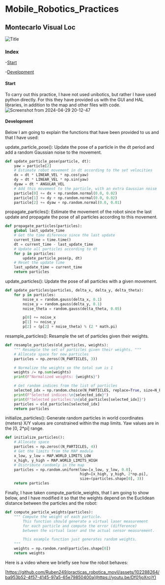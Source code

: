 # Mobile_Robotics_Practices

## Montecarlo Visual Loc

![Title](https://github.com/Ruben249/practicas_robotica_movil/assets/102288264/89ebd672-319e-44b5-accf-150b0cf97873)


### Index
-[Start](#start)

-[Development](#development)


#### Start
To carry out this practice, I have not used unibotics, but rather I have used python directly. For this they have provided us with the GUI and HAL libraries, in addition to the map and other files with code.
![Screenshot from 2024-04-29 20-12-47](https://github.com/Ruben249/practicas_robotica_movil/assets/102288264/977f1416-91a8-4016-a2b8-25373c8b0d67)

#### Development
Below I am going to explain the functions that have been provided to us and that I have used:

update_particle_pose(): Update the pose of a particle in the dt period and add a random Gaussian noise to the movement.
```python
def update_particle_pose(particle, dt):
    yaw = particle[2]
    # Estimate robot movement in dt according to the set velocities
    dx = dt * LINEAR_VEL * np.cos(yaw)
    dy = dt * LINEAR_VEL * np.sin(yaw)
    dyaw = dt * ANGULAR_VEL
    # Add this movement to the particle, with an extra Gaussian noise
    particle[0] += dx + np.random.normal(0.0, 0.02)
    particle[1] += dy + np.random.normal(0.0, 0.02)
    particle[2] += dyaw + np.random.normal(0.0, 0.01)
```

propagate_particles(): Estimate the movement of the robot since the last update and propagate the pose of all particles according to this movement.
```python
def propagate_particles(particles):
    global last_update_time
    # Get the time diference since the last update
    current_time = time.time()
    dt = current_time - last_update_time
    # Update all particles according to dt
    for p in particles:
        update_particle_pose(p, dt)
    # Reset the update time
    last_update_time = current_time
    return particles
```

update_particles(): Update the pose of all particles with a given movement.
```python
def update_particles(particles, delta_x, delta_y, delta_theta):
    for p in particles:
        noise_x = random.gauss(delta_x, 0.1)
        noise_y = random.gauss(delta_y, 0.1)
        noise_theta = random.gauss(delta_theta, 0.05)

        p[0] += noise_x
        p[1] += noise_y
        p[2] = (p[2] + noise_theta) % (2 * math.pi)
```

resample_particles(): Resample the set of particles given their weights.
```python
def resample_particles(old_particles, weights):
    """ Resample the set of particles given their weights. """
    # Allocate space for new particles
    particles = np.zeros((N_PARTICLES, 3))

    # Normalize the weights so the total sum is 1
    weights /= np.sum(weights)
    print(F"Normalized weights: {weights}")

    # Get random indices from the list of particles
    selected_idx = np.random.choice(N_PARTICLES, replace=True, size=N_PARTICLES, p=weights)
    print(F"Selected indices:\n{selected_idx}")
    print(F"Selected particles:\n{old_particles[selected_idx]}")
    particles = old_particles[selected_idx]
    return particles
```

initialize_particles(): Generate random particles in world coordinates (meters) X/Y values are constrained within the map limits.
Yaw values are in the [0, 2*pi] range.
```python
def initialize_particles():
    # Allocate space
    particles = np.zeros((N_PARTICLES, 4))
    # Get the limits from the MAP module
    x_low, y_low = MAP.WORLD_LIMITS_LOW
    x_high, y_high = MAP.WORLD_LIMITS_HIGH
    # Distribute randomly in the map
    particles = np.random.uniform(low=[x_low, y_low, 0.0],
                                  high=[x_high, y_high, 2*np.pi],
                                  size=(particles.shape[0], 3))
    return particles
```
Finally, I have taken compute_particle_weights, that I am going to show below, and I have modified it so that the weights depend on the Euclidean distance between the particles and the robot:
```python
def compute_particle_weights(particles):
    """ Compute the weight of each particle.
        This function should generate a virtual laser measurement
        for each particle and compute the error (difference)
        between the virtual laser and the actual sensor measurement.

        This example function just generates random weights.
    """
    weights = np.random.rand(particles.shape[0])
    return weights
```
Here is a video where we briefly see how the robot behaves:

[https://github.com/Ruben249/practicas_robotica_movil/assets/102288264/ba953b52-4f57-4145-97a5-65e79850400a](https://youtu.be/Df01joXrcjY)
